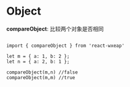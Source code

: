 # Object

**compareObject**:
比较两个对象是否相同

```

import { compareObject } from 'react-wxeap'

let m = { a: 1, b: 2 };
let n = { a: 2, b: 1 };

compareObject(m,n) //false
compareObject(m,m) //true

```